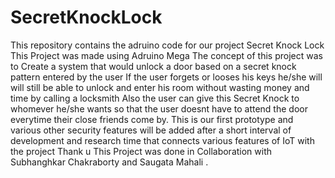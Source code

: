 # SecretKnockLock
This repository contains the adruino code for our project Secret Knock Lock 
This Project was made using Adruino Mega 
The concept of this project was to Create a system that would unlock a door based on a secret knock pattern entered by the user
If the user forgets or looses his keys he/she will will still be able to unlock and enter his room without wasting money and time by calling a locksmith
Also the user can give this Secret Knock to whomever he/she wants so that the user doesnt have to attend the door everytime their close friends come by.
This is our first prototype and various other security features will be added after a short interval of development and research time that connects various features of IoT with the project
Thank u
This Project was done in Collaboration with Subhanghkar Chakraborty and Saugata Mahali .
